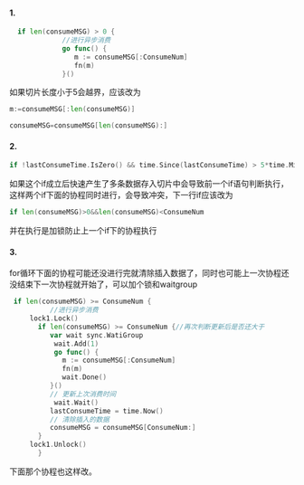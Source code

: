 #### 1.

```go
  if len(consumeMSG) > 0 {
             //进行异步消费 
             go func() {
                m := consumeMSG[:ConsumeNum]
                fn(m)
             }()
```

如果切片长度小于5会越界，应该改为

```go
m:=consumeMSG[:len(consumeMSG)]

consumeMSG=consumeMSG[len(consumeMSG):]
```

#### 2.

```go
if !lastConsumeTime.IsZero() && time.Since(lastConsumeTime) > 5*time.Minute
```

如果这个if成立后快速产生了多条数据存入切片中会导致前一个if语句判断执行，这样两个if下面的协程同时进行，会导致冲突，下一行if应该改为

```go
if len(consumeMSG)>0&&len(consumeMSG)<ConsumeNum 
```

并在执行是加锁防止上一个if下的协程执行

#### 3.

for循环下面的协程可能还没进行完就清除插入数据了，同时也可能上一次协程还没结束下一次协程就开始了，可以加个锁和waitgroup

```go
 if len(consumeMSG) >= ConsumeNum {
          //进行异步消费
     lock1.Lock()
       if len(consumeMSG) >= ConsumeNum {//再次判断更新后是否还大于
          var wait sync.WatiGroup
           wait.Add(1)
           go func() {
             m := consumeMSG[:ConsumeNum]
             fn(m)
             wait.Done()
          }()
          // 更新上次消费时间
           wait.Wait()
          lastConsumeTime = time.Now()
          // 清除插入的数据
          consumeMSG = consumeMSG[ConsumeNum:]
       }
     lock1.Unlock()
       } 
```

下面那个协程也这样改。
